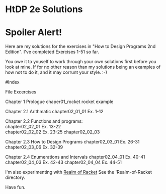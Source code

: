 # HtDP 2e Solutions

# Spoiler Alert!

Here are my solutions for the exercises in "How to Design Programs 2nd Edition".
I've completed Exercises 1-51 so far.

You owe it to youself to work through your own solutions first before you look at mine.  If for no other reason than my solutions being an examples of how not to do it, and it may corrunt your style. :-)  


#Index
    
  File                 Excercises

Chapter 1   Prologue
  chaper01_rocket   rocket example

Chapter 2.1 Arithmatic 
  chapter02_01_01      Ex.   1-12 

Chapter 2.2 Functions and programs:  
  chapter02_02_01      Ex.  13-22  
  chapter02_02_02      Ex.  23-25 
  chapter02_02_03   

Chapter 2.3 How to Design Programs
  chapter02_03_01      Ex.  26-31
  chapter02_03_06      Ex.  32-39 

Chapter 2.4 Enumerations and Intervals
  chapter02_04_01      Ex.  40-41 
  chapter02_04_03      Ex.  42-43 
  chapter02_04_04      Ex.  44-51


I'm also experimenting with [Realm of Racket](http://www.nostarch.com/realmofracket)
See the 'Realm-of-Racket directory.

Have fun.
